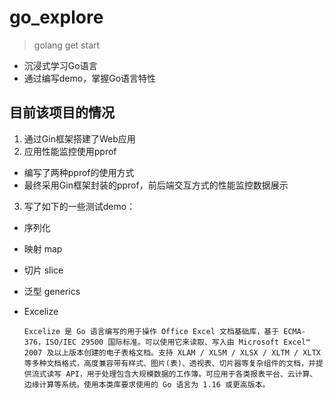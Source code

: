 # go_explore
> golang get start

- 沉浸式学习Go语言
- 通过编写demo，掌握Go语言特性

## 目前该项目的情况
1. 通过Gin框架搭建了Web应用
2. 应用性能监控使用pprof
- 编写了两种pprof的使用方式
- 最终采用Gin框架封装的pprof，前后端交互方式的性能监控数据展示
3. 写了如下的一些测试demo：
- 序列化
- 映射 map
- 切片 slice
- 泛型 generics
- Excelize
    
      Excelize 是 Go 语言编写的用于操作 Office Excel 文档基础库，基于 ECMA-376，ISO/IEC 29500 国际标准。可以使用它来读取、写入由 Microsoft Excel™ 2007 及以上版本创建的电子表格文档。支持 XLAM / XLSM / XLSX / XLTM / XLTX 等多种文档格式，高度兼容带有样式、图片(表)、透视表、切片器等复杂组件的文档，并提供流式读写 API，用于处理包含大规模数据的工作簿。可应用于各类报表平台、云计算、边缘计算等系统。使用本类库要求使用的 Go 语言为 1.16 或更高版本。
